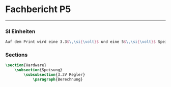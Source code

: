 # Fachbericht P5

---


### SI Einheiten

```tex
Auf dem Print wird eine 3.3$\,\si{\volt}$ und eine 5$\,\si{\volt}$ Speisung benötigt.
```

### Sections

```tex
\section{Hardware}
    \subsection{Speisung}
        \subsubsection{3.3V Regler}
            \paragraph{Berechnung}
```


